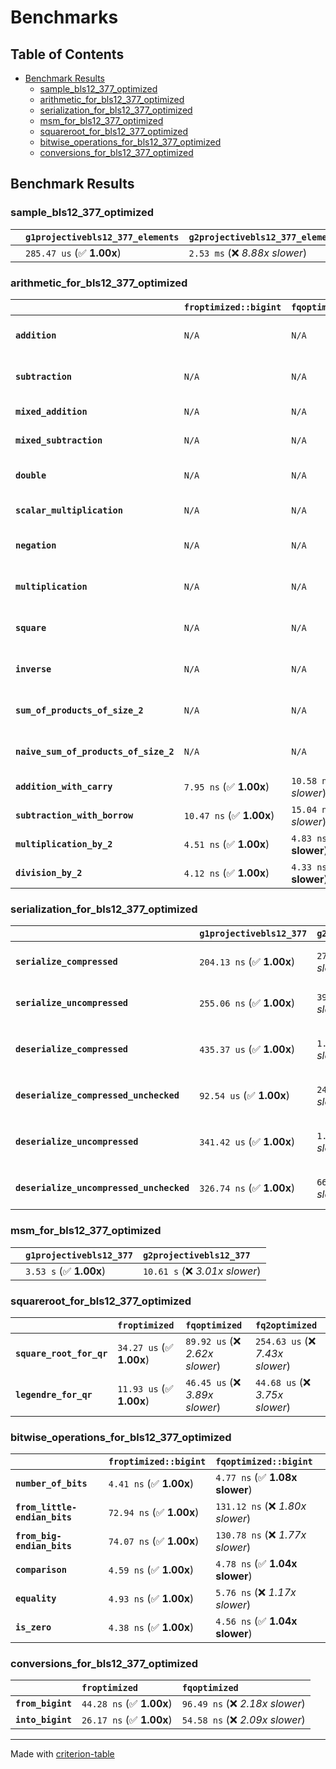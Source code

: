 # Benchmarks

## Table of Contents

- [Benchmark Results](#benchmark-results)
    - [sample_bls12_377_optimized](#sample_bls12_377_optimized)
    - [arithmetic_for_bls12_377_optimized](#arithmetic_for_bls12_377_optimized)
    - [serialization_for_bls12_377_optimized](#serialization_for_bls12_377_optimized)
    - [msm_for_bls12_377_optimized](#msm_for_bls12_377_optimized)
    - [squareroot_for_bls12_377_optimized](#squareroot_for_bls12_377_optimized)
    - [bitwise_operations_for_bls12_377_optimized](#bitwise_operations_for_bls12_377_optimized)
    - [conversions_for_bls12_377_optimized](#conversions_for_bls12_377_optimized)

## Benchmark Results

### sample_bls12_377_optimized

|        | `g1projectivebls12_377_elements`          | `g2projectivebls12_377_elements`           |
|:-------|:------------------------------------------|:------------------------------------------ |
|        | `285.47 us` (✅ **1.00x**)                 | `2.53 ms` (❌ *8.88x slower*)               |

### arithmetic_for_bls12_377_optimized

|                                       | `froptimized::bigint`          | `fqoptimized::bigint`           | `g1projectivebls12_377`          | `g2projectivebls12_377`          | `fq2optimized`                    | `fq12optimized`                   | `fqoptimized`                    | `froptimized`                      |
|:--------------------------------------|:-------------------------------|:--------------------------------|:---------------------------------|:---------------------------------|:----------------------------------|:----------------------------------|:---------------------------------|:---------------------------------- |
| **`addition`**                        | `N/A`                          | `N/A`                           | `1.78 us` (✅ **1.00x**)          | `5.56 us` (❌ *3.12x slower*)     | `35.29 ns` (🚀 **50.42x faster**)  | `240.10 ns` (🚀 **7.41x faster**)  | `24.43 ns` (🚀 **72.85x faster**) | `10.74 ns` (🚀 **165.70x faster**)  |
| **`subtraction`**                     | `N/A`                          | `N/A`                           | `1.95 us` (✅ **1.00x**)          | `5.81 us` (❌ *2.98x slower*)     | `34.29 ns` (🚀 **56.90x faster**)  | `226.04 ns` (🚀 **8.63x faster**)  | `19.53 ns` (🚀 **99.91x faster**) | `11.38 ns` (🚀 **171.44x faster**)  |
| **`mixed_addition`**                  | `N/A`                          | `N/A`                           | `1.31 us` (✅ **1.00x**)          | `3.95 us` (❌ *3.01x slower*)     | `N/A`                             | `N/A`                             | `N/A`                            | `N/A`                              |
| **`mixed_subtraction`**               | `N/A`                          | `N/A`                           | `1.31 us` (✅ **1.00x**)          | `4.13 us` (❌ *3.14x slower*)     | `N/A`                             | `N/A`                             | `N/A`                            | `N/A`                              |
| **`double`**                          | `N/A`                          | `N/A`                           | `866.99 ns` (✅ **1.00x**)        | `2.83 us` (❌ *3.27x slower*)     | `16.90 ns` (🚀 **51.30x faster**)  | `138.03 ns` (🚀 **6.28x faster**)  | `13.18 ns` (🚀 **65.76x faster**) | `10.60 ns` (🚀 **81.80x faster**)   |
| **`scalar_multiplication`**           | `N/A`                          | `N/A`                           | `462.17 us` (✅ **1.00x**)        | `1.47 ms` (❌ *3.18x slower*)     | `N/A`                             | `N/A`                             | `N/A`                            | `N/A`                              |
| **`negation`**                        | `N/A`                          | `N/A`                           | `N/A`                            | `N/A`                            | `27.32 ns` (❌ *3.31x slower*)     | `144.17 ns` (❌ *17.48x slower*)   | `21.00 ns` (❌ *2.55x slower*)    | `8.25 ns` (✅ **1.00x**)            |
| **`multiplication`**                  | `N/A`                          | `N/A`                           | `N/A`                            | `N/A`                            | `322.83 ns` (❌ *7.21x slower*)    | `8.64 us` (❌ *193.13x slower*)    | `91.74 ns` (❌ *2.05x slower*)    | `44.76 ns` (✅ **1.00x**)           |
| **`square`**                          | `N/A`                          | `N/A`                           | `N/A`                            | `N/A`                            | `359.81 ns` (❌ *9.45x slower*)    | `6.14 us` (❌ *161.20x slower*)    | `82.32 ns` (❌ *2.16x slower*)    | `38.06 ns` (✅ **1.00x**)           |
| **`inverse`**                         | `N/A`                          | `N/A`                           | `N/A`                            | `N/A`                            | `16.31 us` (❌ *2.34x slower*)     | `31.69 us` (❌ *4.54x slower*)     | `16.02 us` (❌ *2.30x slower*)    | `6.98 us` (✅ **1.00x**)            |
| **`sum_of_products_of_size_2`**       | `N/A`                          | `N/A`                           | `N/A`                            | `N/A`                            | `710.75 ns` (❌ *11.28x slower*)   | `17.21 us` (❌ *273.13x slower*)   | `142.00 ns` (❌ *2.25x slower*)   | `63.01 ns` (✅ **1.00x**)           |
| **`naive_sum_of_products_of_size_2`** | `N/A`                          | `N/A`                           | `N/A`                            | `N/A`                            | `672.48 ns` (❌ *6.82x slower*)    | `17.53 us` (❌ *177.71x slower*)   | `227.24 ns` (❌ *2.30x slower*)   | `98.65 ns` (✅ **1.00x**)           |
| **`addition_with_carry`**             | `7.95 ns` (✅ **1.00x**)        | `10.58 ns` (❌ *1.33x slower*)   | `N/A`                            | `N/A`                            | `N/A`                             | `N/A`                             | `N/A`                            | `N/A`                              |
| **`subtraction_with_borrow`**         | `10.47 ns` (✅ **1.00x**)       | `15.04 ns` (❌ *1.44x slower*)   | `N/A`                            | `N/A`                            | `N/A`                             | `N/A`                             | `N/A`                            | `N/A`                              |
| **`multiplication_by_2`**             | `4.51 ns` (✅ **1.00x**)        | `4.83 ns` (✅ **1.07x slower**)  | `N/A`                            | `N/A`                            | `N/A`                             | `N/A`                             | `N/A`                            | `N/A`                              |
| **`division_by_2`**                   | `4.12 ns` (✅ **1.00x**)        | `4.33 ns` (✅ **1.05x slower**)  | `N/A`                            | `N/A`                            | `N/A`                             | `N/A`                             | `N/A`                            | `N/A`                              |

### serialization_for_bls12_377_optimized

|                                          | `g1projectivebls12_377`          | `g2projectivebls12_377`          | `froptimized`                      | `fqoptimized`                       | `fq2optimized`                      | `fq12optimized`                   |
|:-----------------------------------------|:---------------------------------|:---------------------------------|:-----------------------------------|:------------------------------------|:------------------------------------|:--------------------------------- |
| **`serialize_compressed`**               | `204.13 ns` (✅ **1.00x**)        | `270.13 ns` (❌ *1.32x slower*)   | `36.10 ns` (🚀 **5.65x faster**)    | `62.80 ns` (🚀 **3.25x faster**)     | `123.29 ns` (✅ **1.66x faster**)    | `875.39 ns` (❌ *4.29x slower*)    |
| **`serialize_uncompressed`**             | `255.06 ns` (✅ **1.00x**)        | `397.44 ns` (❌ *1.56x slower*)   | `38.05 ns` (🚀 **6.70x faster**)    | `61.28 ns` (🚀 **4.16x faster**)     | `121.50 ns` (🚀 **2.10x faster**)    | `832.55 ns` (❌ *3.26x slower*)    |
| **`deserialize_compressed`**             | `435.37 us` (✅ **1.00x**)        | `1.34 ms` (❌ *3.08x slower*)     | `59.98 ns` (🚀 **7258.43x faster**) | `132.07 ns` (🚀 **3296.51x faster**) | `289.82 ns` (🚀 **1502.19x faster**) | `1.65 us` (🚀 **263.86x faster**)  |
| **`deserialize_compressed_unchecked`**   | `92.54 us` (✅ **1.00x**)         | `245.88 us` (❌ *2.66x slower*)   | `60.73 ns` (🚀 **1523.84x faster**) | `129.11 ns` (🚀 **716.78x faster**)  | `291.43 ns` (🚀 **317.55x faster**)  | `1.69 us` (🚀 **54.80x faster**)   |
| **`deserialize_uncompressed`**           | `341.42 us` (✅ **1.00x**)        | `1.10 ms` (❌ *3.23x slower*)     | `58.49 ns` (🚀 **5836.79x faster**) | `132.50 ns` (🚀 **2576.82x faster**) | `296.57 ns` (🚀 **1151.22x faster**) | `1.71 us` (🚀 **199.83x faster**)  |
| **`deserialize_uncompressed_unchecked`** | `326.74 ns` (✅ **1.00x**)        | `667.31 ns` (❌ *2.04x slower*)   | `59.85 ns` (🚀 **5.46x faster**)    | `132.43 ns` (🚀 **2.47x faster**)    | `299.92 ns` (✅ **1.09x faster**)    | `1.76 us` (❌ *5.37x slower*)      |

### msm_for_bls12_377_optimized

|        | `g1projectivebls12_377`          | `g2projectivebls12_377`           |
|:-------|:---------------------------------|:--------------------------------- |
|        | `3.53 s` (✅ **1.00x**)           | `10.61 s` (❌ *3.01x slower*)      |

### squareroot_for_bls12_377_optimized

|                          | `froptimized`            | `fqoptimized`                   | `fq2optimized`                    |
|:-------------------------|:-------------------------|:--------------------------------|:--------------------------------- |
| **`square_root_for_qr`** | `34.27 us` (✅ **1.00x**) | `89.92 us` (❌ *2.62x slower*)   | `254.63 us` (❌ *7.43x slower*)    |
| **`legendre_for_qr`**    | `11.93 us` (✅ **1.00x**) | `46.45 us` (❌ *3.89x slower*)   | `44.68 us` (❌ *3.75x slower*)     |

### bitwise_operations_for_bls12_377_optimized

|                               | `froptimized::bigint`          | `fqoptimized::bigint`             |
|:------------------------------|:-------------------------------|:--------------------------------- |
| **`number_of_bits`**          | `4.41 ns` (✅ **1.00x**)        | `4.77 ns` (✅ **1.08x slower**)    |
| **`from_little-endian_bits`** | `72.94 ns` (✅ **1.00x**)       | `131.12 ns` (❌ *1.80x slower*)    |
| **`from_big-endian_bits`**    | `74.07 ns` (✅ **1.00x**)       | `130.78 ns` (❌ *1.77x slower*)    |
| **`comparison`**              | `4.59 ns` (✅ **1.00x**)        | `4.78 ns` (✅ **1.04x slower**)    |
| **`equality`**                | `4.93 ns` (✅ **1.00x**)        | `5.76 ns` (❌ *1.17x slower*)      |
| **`is_zero`**                 | `4.38 ns` (✅ **1.00x**)        | `4.56 ns` (✅ **1.04x slower**)    |

### conversions_for_bls12_377_optimized

|                   | `froptimized`            | `fqoptimized`                    |
|:------------------|:-------------------------|:-------------------------------- |
| **`from_bigint`** | `44.28 ns` (✅ **1.00x**) | `96.49 ns` (❌ *2.18x slower*)    |
| **`into_bigint`** | `26.17 ns` (✅ **1.00x**) | `54.58 ns` (❌ *2.09x slower*)    |

---
Made with [criterion-table](https://github.com/nu11ptr/criterion-table)


